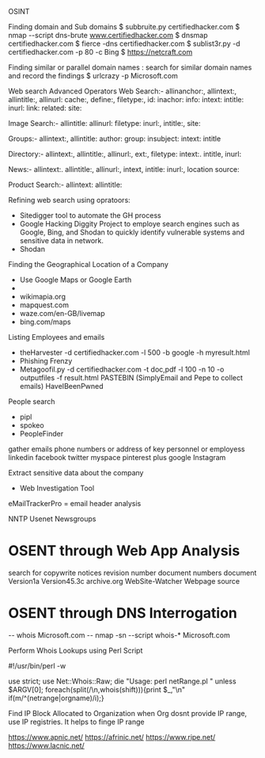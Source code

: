 OSINT

Finding domain and Sub domains
$ subbruite.py certifiedhacker.com
$ nmap --script dns-brute www.certifiedhacker.com
$ dnsmap certifiedhacker.com
$ fierce -dns certifiedhacker.com
$ sublist3r.py -d certifiedhacker.com -p 80 -c Bing
$ https://netcraft.com

Finding similar or parallel domain names : search for similar domain names and record the findings
$ urlcrazy -p Microsoft.com


Web search Advanced Operators
Web Search:- allinanchor:, allintext:, allintitle:, allinurl: cache:,
define:, filetype:, id: inachor: info: intext: intitle:  inurl: link: related: site: 

Image Search:- allintitle: allinurl: filetype: inurl:, intitle:, site:

Groups:- allintext:, allintitle: author: group: insubject: intext: intitle

Directory:- allintext:, allintitle:, allinurl:, ext:, filetype: intext:. intitle, inurl:

News:- allintext:. allintitle:, allinurl:, intext, intitle: inurl:, location source:

Product Search:- allintext: allintitle:


Refining web search using opratoors:
- Sitedigger tool to automate the GH process
- Google Hacking Diggity Project to employe search engines such as Google, Bing, and Shodan to quickly identify vulnerable systems and sensitive data in network.
- Shodan

Finding the Geographical Location of a Company
- Use Google Maps or Google Earth
- 
- wikimapia.org
- mapquest.com
- waze.com/en-GB/livemap
- bing.com/maps


Listing Employees and emails
- theHarvester -d certifiedhacker.com -l 500 -b google -h myresult.html
- Phishing Frenzy
- Metagoofil.py -d certifiedhacker.com -t doc,pdf -l 100 -n 10 -o outputfiles -f result.html
PASTEBIN (SimplyEmail and Pepe to collect emails)
HaveIBeenPwned

People search
- pipl
- spokeo
- PeopleFinder

gather emails phone numbers or address of key personnel or employess
linkedin
facebook
twitter
myspace
pinterest
plus google
Instagram


Extract sensitive data about the company
- Web Investigation Tool

eMailTrackerPro = email header analysis

NNTP Usenet Newsgroups


# OSENT through Web App Analysis

search for
copywrite notices
revision number
document numbers
document Version1a Version45.3c
archive.org
WebSite-Watcher
Webpage source

# OSENT through DNS Interrogation

-- whois Microsoft.com
-- nmap -sn --script whois-* Microsoft.com


Perform Whois Lookups using Perl Script

#!/usr/bin/perl -w

use strict;
use Net::Whois::Raw;
die "Usage: perl netRange.pl <IP Address>" unless $ARGV[0];
foreach(split(/\n\,whois(shift))){print $_,"\n" if(m/^(netrange|orgname)/i);}


Find IP Block Allocated to Organization
when Org dosnt provide IP range, use IP registries. It helps to finge IP range

https://www.apnic.net/
https://afrinic.net/
https://www.ripe.net/
https://www.lacnic.net/






